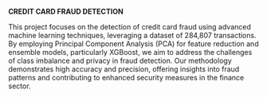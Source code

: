 **CREDIT CARD FRAUD DETECTION**


This project focuses on the detection of credit card fraud using advanced machine learning techniques, leveraging a dataset of 284,807 transactions. By employing Principal Component Analysis (PCA) for feature reduction and ensemble models, particularly XGBoost, we aim to address the challenges of class imbalance and privacy in fraud detection. Our methodology demonstrates high accuracy and precision, offering insights into fraud patterns and contributing to enhanced security measures in the finance sector.


